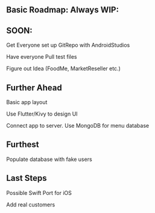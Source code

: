 ## Basic Roadmap: Always WIP:
## SOON:
Get Everyone set up GitRepo with AndroidStudios

Have everyone Pull test files

Figure out Idea (FoodMe, MarketReseller etc.) 


## Further Ahead
Basic app layout

Use Flutter/Kivy to design UI

Connect app to server. Use MongoDB for menu database

## Furthest
Populate database with fake users

## Last Steps
Possible Swift Port for iOS

Add real customers 
